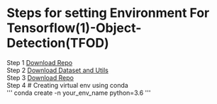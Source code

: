 # Steps for setting Environment For Tensorflow(1)-Object-Detection(TFOD) 
Step 1  [Download Repo](https://github.com/tensorflow/models/tree/v1.13.0)\
Step 2  [Download Dataset and Utils](https://drive.google.com/file/d/12F5oGAuQg7qBM_267TCMt_rlorV-M7gf/view?usp=sharing)\
Step 3  [Download Repo](http://download.tensorflow.org/models/object_detection/faster_rcnn_inception_v2_coco_2018_01_28.tar.gz)\
Step 4 # Creating virtual env using conda\
           ''' conda create -n your_env_name python=3.6 '''
           
